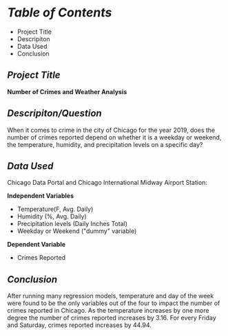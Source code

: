 # *Table of Contents*
- Project Title
- Descripiton
- Data Used
- Conclusion
## *Project Title*
**Number of Crimes and Weather Analysis**
## *Descripiton/Question*
When it comes to crime in the city of Chicago for the year 2019, does the number of crimes reported depend on whether it is a weekday or weekend, the temperature, humidity, and precipitation levels on a specific day?
## *Data Used*
Chicago Data Portal and Chicago International Midway Airport Station:

**Independent Variables**
- Temperature(F, Avg. Daily)
- Humidity (%, Avg. Daily)
- Precipitation levels (Daily Inches Total)
- Weekday or Weekend ("dummy" variable)

**Dependent Variable**
- Crimes Reported
## *Conclusion*
After running many regression models, temperature and day of the week were found to be the only variables out of the four to impact the number of crimes reported in Chicago. As the temperature increases by one more degree the number of crimes reported increases by 3.16. For every Friday and Saturday, crimes reported increases by 44.94.

